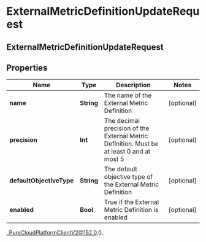 # ExternalMetricDefinitionUpdateRequest

## ExternalMetricDefinitionUpdateRequest

## Properties

|Name | Type | Description | Notes|
|------------ | ------------- | ------------- | -------------|
| **name** | **String** | The name of the External Metric Definition | [optional] |
| **precision** | **Int** | The decimal precision of the External Metric Definition. Must be at least 0 and at most 5 | [optional] |
| **defaultObjectiveType** | **String** | The default objective type of the External Metric Definition | [optional] |
| **enabled** | **Bool** | True if the External Metric Definition is enabled | [optional] |



_PureCloudPlatformClientV2@152.0.0_
